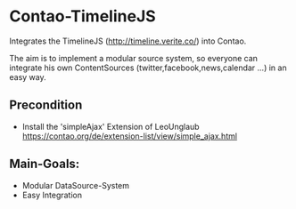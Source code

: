Contao-TimelineJS
=================

Integrates the TimelineJS (http://timeline.verite.co/) into Contao.

The aim is to implement a modular source system, so everyone can integrate his own ContentSources (twitter,facebook,news,calendar ...) in an easy way. 

## Precondition
- Install the 'simpleAjax' Extension of LeoUnglaub https://contao.org/de/extension-list/view/simple_ajax.html

## Main-Goals:
- Modular DataSource-System
- Easy Integration

